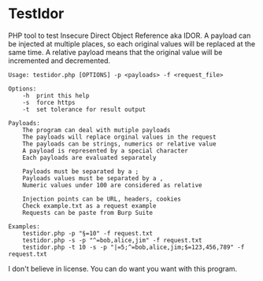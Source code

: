 # TestIdor
PHP tool to test Insecure Direct Object Reference aka IDOR.
A payload can be injected at multiple places, so each original values will be replaced at the same time.
A relative payload means that the original value will be incremented and decremented.

```
Usage: testidor.php [OPTIONS] -p <payloads> -f <request_file>

Options:
	-h	print this help
	-s	force https
	-t	set tolerance for result output

Payloads:
	The program can deal with mutiple payloads
	The payloads will replace orginal values in the request
	The payloads can be strings, numerics or relative value
	A payload is represented by a special character
	Each payloads are evaluated separately

	Payloads must be separated by a ;
	Payloads values must be separated by a ,
	Numeric values under 100 are considered as relative

	Injection points can be URL, headers, cookies
	Check example.txt as a request example
	Requests can be paste from Burp Suite

Examples:
	testidor.php -p "§=10" -f request.txt
	testidor.php -s -p "^=bob,alice,jim" -f request.txt
	testidor.php -t 10 -s -p "|=5;^=bob,alice,jim;$=123,456,789" -f request.txt
```

I don't believe in license.
You can do want you want with this program.
